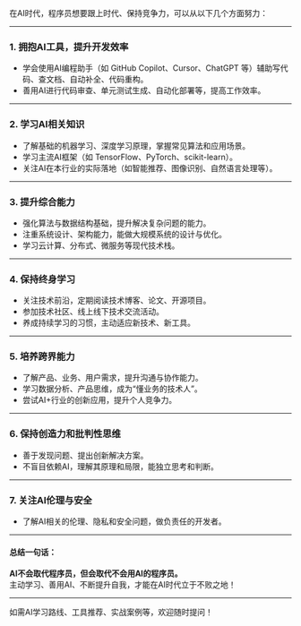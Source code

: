 在AI时代，程序员想要跟上时代、保持竞争力，可以从以下几个方面努力：

---

### 1. 拥抱AI工具，提升开发效率
- 学会使用AI编程助手（如 GitHub Copilot、Cursor、ChatGPT 等）辅助写代码、查文档、自动补全、代码重构。
- 善用AI进行代码审查、单元测试生成、自动化部署等，提高工作效率。

---

### 2. 学习AI相关知识
- 了解基础的机器学习、深度学习原理，掌握常见算法和应用场景。
- 学习主流AI框架（如 TensorFlow、PyTorch、scikit-learn）。
- 关注AI在本行业的实际落地（如智能推荐、图像识别、自然语言处理等）。

---

### 3. 提升综合能力
- 强化算法与数据结构基础，提升解决复杂问题的能力。
- 注重系统设计、架构能力，能做大规模系统的设计与优化。
- 学习云计算、分布式、微服务等现代技术栈。

---

### 4. 保持终身学习
- 关注技术前沿，定期阅读技术博客、论文、开源项目。
- 参加技术社区、线上线下技术交流活动。
- 养成持续学习的习惯，主动适应新技术、新工具。

---

### 5. 培养跨界能力
- 了解产品、业务、用户需求，提升沟通与协作能力。
- 学习数据分析、产品思维，成为“懂业务的技术人”。
- 尝试AI+行业的创新应用，提升个人竞争力。

---

### 6. 保持创造力和批判性思维
- 善于发现问题、提出创新解决方案。
- 不盲目依赖AI，理解其原理和局限，能独立思考和判断。

---

### 7. 关注AI伦理与安全
- 了解AI相关的伦理、隐私和安全问题，做负责任的开发者。

---

#### 总结一句话：
**AI不会取代程序员，但会取代不会用AI的程序员。**  
主动学习、善用AI、不断提升自我，才能在AI时代立于不败之地！

---

如需AI学习路线、工具推荐、实战案例等，欢迎随时提问！